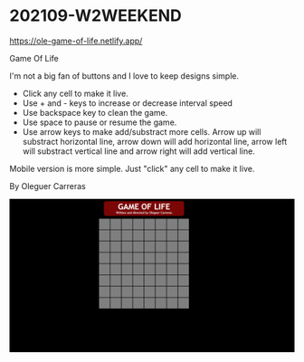 # 202109-W2WEEKEND

https://ole-game-of-life.netlify.app/

Game Of Life

I'm not a big fan of buttons and I love to keep designs simple. 
- Click any cell to make it live. 
- Use + and - keys to increase or decrease interval speed 
- Use backspace key to clean the game. 
- Use space to pause or resume the game. 
- Use arrow keys to make add/substract more cells. 
Arrow up will substract horizontal line, arrow down will add horizontal line, arrow left will substract vertical line and arrow right will add vertical line. 

Mobile version is more simple. Just "click" any cell to make it live. 

By Oleguer Carreras

![](Animation.gif)
